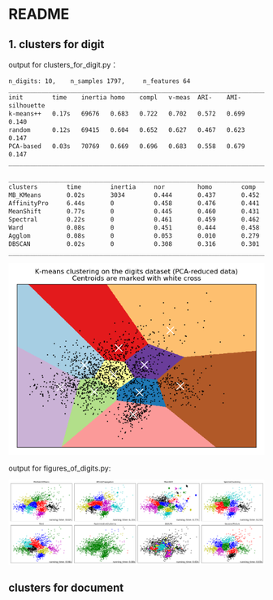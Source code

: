 # README



## 1. clusters for digit

output for clusters_for_digit.py：

```
n_digits: 10, 	 n_samples 1797, 	 n_features 64
__________________________________________________________________________________
init		time	inertia	homo	compl	v-meas	ARI-	AMI-	silhouette
k-means++	0.17s	69676	0.683	0.722	0.702	0.572	0.699	0.140
random   	0.12s	69415	0.604	0.652	0.627	0.467	0.623	0.147
PCA-based	0.03s	70769	0.669	0.696	0.683	0.558	0.679	0.147
__________________________________________________________________________________

__________________________________________________________________________________
clusters		time		inertia		nor			homo		comp
MB_KMeans		0.02s		3034		0.444		0.437		0.452
AffinityPro		6.44s		0			0.458		0.476		0.441
MeanShift		0.77s		0			0.445		0.460		0.431
Spectral 		0.22s		0			0.461		0.459		0.462
Ward     		0.08s		0			0.451		0.444		0.458
Agglom   		0.08s		0			0.053		0.010		0.279
DBSCAN   		0.02s		0			0.308		0.316		0.301
__________________________________________________________________________________
```

![myplot](myplot.png)

output for figures_of_digits.py:

![myplot0](myplot0.png)



## clusters for document

